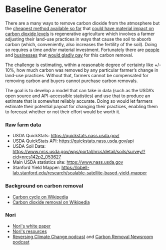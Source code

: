 # Baseline Generator

There are a many ways to remove carbon dioxide from the atmosphere but the [cheapest method available so far](https://www.sciencedirect.com/science/article/abs/pii/S1462901115000222) that [could have material impact on carbon dioxide levels](https://science.sciencemag.org/content/304/5677/1623) is regenerative agriculture which involves a farmer adjusting their land-use practices in ways that cause the soil to absorb carbon (which, conveniently, also increases the fertility of the soil). Doing so requires a time and/or material investment. Fortunately there are [people](https://www.terrapass.com/) and [businesses](https://news.shopify.com/we-need-to-talk-about-carbon) that [would gladly pay](https://stripe.com/blog/negative-emissions-commitment) for this carbon removal. 

The challenge is estimating, within a reasonable degree of certainty like +/- 10%, how much carbon was removed by any particular farmer’s change in land-use practices. Without that, farmers cannot be compensated for removing carbon and buyers cannot purchase carbon removals. 

The goal is to develop a model that can take in data (such as the USDA’s open source and API-accessible statistics) and use that to produce an estimate that is somewhat reliably accurate. Doing so would let farmers estimate their potential payout for changing their practices, enabling them to forecast whether or not their effort would be worth it. 

### Raw farm data
- USDA QuickStats: https://quickstats.nass.usda.gov/
- USDA QuickStats API: https://quickstats.nass.usda.gov/api
- USDA Soil Data: https://www.nrcs.usda.gov/wps/portal/nrcs/detail/soils/survey/?cid=nrcs142p2_053627 
- Main USDA statistics site: https://www.nass.usda.gov
- Stanford Yield Mapper: https://lobell-lab.stanford.edu/research/scalable-satellite-based-yield-mapper

### Background on carbon removal
- [Carbon cycle on Wikipedia](https://en.wikipedia.org/wiki/Carbon_cycle) 
- [Carbon dioxide removal on Wikipedia](https://en.wikipedia.org/wiki/Carbon_dioxide_removal)

### Nori 
- [Nori's white paper](Nori.com/white-paper)
- [Nori's resources](Nori.com/resources)
- [Reversing Climate Change podcast](https://nori.com/podcasts/reversing-climate-change) and [Carbon Removal Newsroom podcast](https://nori.com/podcasts/carbon-removal-newsroom) 
